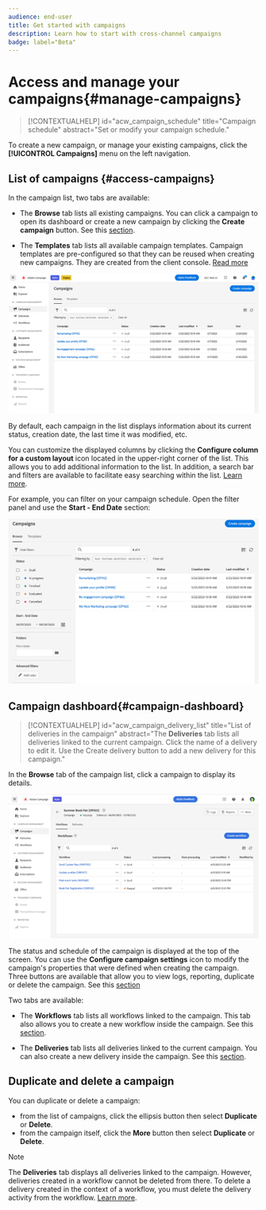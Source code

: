 ```yaml
---
audience: end-user
title: Get started with campaigns
description: Learn how to start with cross-channel campaigns
badge: label="Beta" 
---
```


# Access and manage your campaigns{#manage-campaigns}

>[!CONTEXTUALHELP]
>id="acw_campaign_schedule"
>title="Campaign schedule"
>abstract="Set or modify your campaign schedule."

To create a new campaign, or manage your existing campaigns, click the **[!UICONTROL Campaigns]** menu on the left navigation. 

## List of campaigns {#access-campaigns}


In the campaign list, two tabs are available:

* The **Browse** tab lists all existing campaigns. You can click a campaign to open its dashboard or create a new campaign by clicking the **Create campaign** button. See this [section](create-campaigns.md#create-campaigns).

* The **Templates** tab lists all available campaign templates. Campaign templates are pre-configured so that they can be reused when creating new campaigns. They are created from the client console. [Read more](https://experienceleague.adobe.com/docs/campaign/automation/campaign-orchestration/marketing-campaign-templates.html)

![Campaign list](assets/campaign-list.png)

By default, each campaign in the list displays information about its current status, creation date, the last time it was modified, etc.

You can customize the displayed columns by clicking the **Configure column for a custom layout** icon located in the upper-right corner of the list. This allows you to add additional information to the list. In addition, a search bar and filters are available to facilitate easy searching within the list. [Learn more](../get-started/user-interface.md#list-screens).

For example, you can filter on your campaign schedule. Open the filter panel and use the **Start - End Date** section:

![Campaign filter](assets/campaign-filter-on-dates.png)

## Campaign dashboard{#campaign-dashboard}


>[!CONTEXTUALHELP]
>id="acw_campaign_delivery_list"
>title="List of deliveries in the campaign"
>abstract="The **Deliveries** tab lists all deliveries linked to the current campaign. Click the name of a delivery to edit it. Use the Create delivery button to add a new delivery for this campaign."

In the **Browse** tab of the campaign list, click a campaign to display its details. 

![Campaign dashboard](assets/campaign-dashboard.png)

The status and schedule of the campaign is displayed at the top of the screen. You can use the **Configure campaign settings** icon to modify the campaign's properties that were defined when creating the campaign. Three buttons are available that allow you to view logs, reporting, duplicate or delete the campaign. See this [section](create-campaigns.md#create-campaigns) 

Two tabs are available:

* The **Workflows** tab lists all workflows linked to the campaign. This tab also allows you to create a new workflow inside the campaign. See this [section](create-campaigns.md#create-campaigns).

* The **Deliveries** tab lists all deliveries linked to the current campaign. You can also create a new delivery inside the campaign. See this [section](create-campaigns.md#create-campaigns).

## Duplicate and delete a campaign

You can duplicate or delete a campaign:

* from the list of campaigns, click the ellipsis button then select **Duplicate** or **Delete**.
* from the campaign itself, click the **More** button then select **Duplicate** or **Delete**.

>[!NOTE]
>
>The **Deliveries** tab displays all deliveries linked to the campaign. However, deliveries created in a workflow cannot be deleted from there. To delete a delivery created in the context of a workflow, you must delete the delivery activity from the workflow. [Learn more](../msg/gs-messages.md#delivery-delete).
